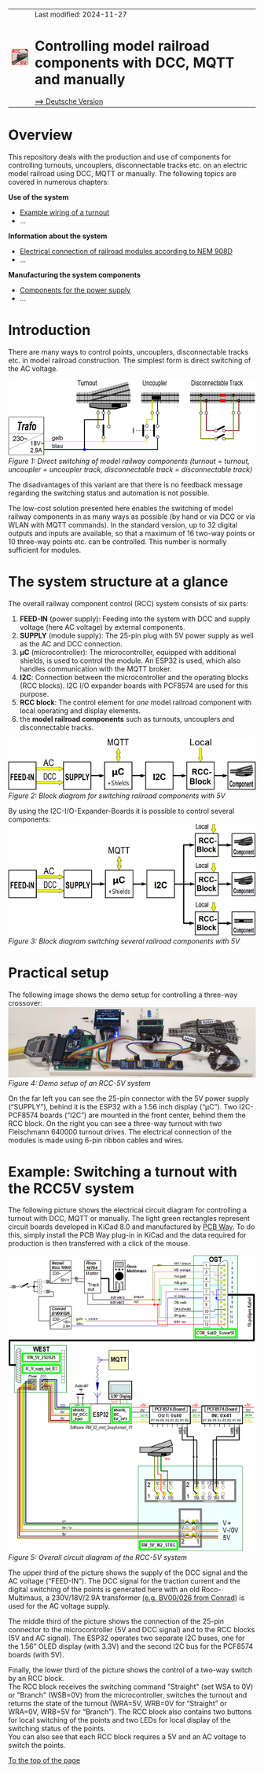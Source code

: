 <table><tr><td><img src="./images/RCC5V_Logo_96.png"></img></td><td>
Last modified: 2024-11-27 <a name="up"></a><br>   
<h1>Controlling model railroad components with DCC, MQTT and manually</h1>
<a href="LIESMICH.md">==> Deutsche Version</a>&nbsp; &nbsp; &nbsp; 
</td></tr></table>   

# Overview
This repository deals with the production and use of components for controlling turnouts, uncouplers, disconnectable tracks etc. on an electric model railroad using DCC, MQTT or manually. The following topics are covered in numerous chapters:   

__Use of the system__   
* [Example wiring of a turnout](/use/exampleTurnout2/README.md)   
* ...   

__Information about the system__   
* [Electrical connection of railroad modules according to NEM 908D](/info/con_NEM908/README.md)   
* ...   

__Manufacturing the system components__   
* [Components for the power supply](/fab/rw1_supply/README.md)   
* ...   

# Introduction   
There are many ways to control points, uncouplers, disconnectable tracks etc. in model railroad construction. The simplest form is direct switching of the AC voltage.   

![RCC5V_DirectSwitching](./images/300_RCC5V_DirectSwitching1.png "RCC5V_DirectSwitching")   
_Figure 1: Direct switching of model railway components (turnout = turnout, uncoupler = uncoupler track, disconnectable track = disconnectable track)_   

The disadvantages of this variant are that there is no feedback message regarding the switching status and automation is not possible.   

The low-cost solution presented here enables the switching of model railway components in as many ways as possible (by hand or via DCC or via WLAN with MQTT commands). In the standard version, up to 32 digital outputs and inputs are available, so that a maximum of 16 two-way points or 10 three-way points etc. can be controlled. This number is normally sufficient for modules.   

# The system structure at a glance   
The overall railway component control (RCC) system consists of six parts:   
1. __FEED-IN__ (power supply): Feeding into the system with DCC and supply voltage (here AC voltage) by external components.   
2. __SUPPLY__ (module supply): The 25-pin plug with 5V power supply as well as the AC and DCC connection.   
3. __&micro;C__ (microcontroller): The microcontroller, equipped with additional shields, is used to control the module. An ESP32 is used, which also handles communication with the MQTT broker.  
4. __I2C__: Connection between the microcontroller and the operating blocks (RCC blocks). I2C I/O expander boards with PCF8574 are used for this purpose.   
5. __RCC block__: The control element for _one_ model railroad component with local operating and display elements.   
6. the __model railroad components__ such as turnouts, uncouplers and disconnectable tracks.   

![RCC5V_BlockDiagram1x](./images/150_RCC5V_BlockDiagramm_1x_V2.png "RCC5V_BlockDiagram1x")   
_Figure 2: Block diagram for switching railroad components with 5V_   

By using the I2C-I/O-Expander-Boards it is possible to control several components:   
![RCC5V_BlockDiagram3x](./images/300_RCC5V_BlockDiagramm_3x_V2.png "RCC5V_BlockDiagram3x")   
_Figure 3: Block diagram switching several railroad components with 5V_   

# Practical setup
The following image shows the demo setup for controlling a three-way crossover:   
![RCC5V_Demo_Setup](./images/480_RCC5V_DemoSetup.png "RCC5V_Demo_Setup")   
_Figure 4: Demo setup of an RCC-5V system_   

On the far left you can see the 25-pin connector with the 5V power supply (“SUPPLY”), behind it is the ESP32 with a 1.56 inch display (“&micro;C”). Two I2C-PCF8574 boards (“I2C”) are mounted in the front center, behind them the RCC block. On the right you can see a three-way turnout with two Fleischmann 640000 turnout drives. The electrical connection of the modules is made using 6-pin ribbon cables and wires.   

# Example: Switching a turnout with the RCC5V system
The following picture shows the electrical circuit diagram for controlling a turnout with DCC, MQTT or manually. The light green rectangles represent circuit boards developed in KiCad 8.0 and manufactured by [PCB Way](https://www.pcbway.com/). To do this, simply install the PCB Way plug-in in KiCad and the data required for production is then transferred with a click of the mouse.   

![overall_circuit_diagram](./images/768_RCC5V_OverviewCircuitDiagram_241111.png "overall circuit diagram")   
_Figure 5: Overall circuit diagram of the RCC-5V system_   

The upper third of the picture shows the supply of the DCC signal and the AC voltage (“FEED-IN”). The DCC signal for the traction current and the digital switching of the points is generated here with an old Roco-Multimaus, a 230V/18V/2.9A transformer [(e.g. BV00/026 from Conrad)](https://www.conrad.at/de/p/bv00-026-hochleistungstransformator-230-v-404288.html?refresh=true) is used for the AC voltage supply.   

The middle third of the picture shows the connection of the 25-pin connector to the microcontroller (5V and DCC signal) and to the RCC blocks (5V and AC signal). The ESP32 operates two separate I2C buses, one for the 1.56” OLED display (with 3.3V) and the second I2C bus for the PCF8574 boards (with 5V).   

Finally, the lower third of the picture shows the control of a two-way switch by an RCC block.   
The RCC block receives the switching command "Straight" (set WSA to 0V) or "Branch" (WSB=0V) from the microcontroller, switches the turnout and returns the state of the turnout (WRA=5V, WRB=0V for “Straight” or WRA=0V, WRB=5V for “Branch”). The RCC block also contains two buttons for local switching of the points and two LEDs for local display of the switching status of the points.   
You can also see that each RCC block requires a 5V and an AC voltage to switch the points.   

[To the top of the page](#up)